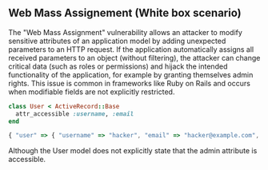 ## Web Mass Assignement (White box scenario)

The "Web Mass Assignment" vulnerability allows an attacker to modify sensitive attributes of an application model by adding unexpected parameters to an HTTP request. If the application automatically assigns all received parameters to an object (without filtering), the attacker can change critical data (such as roles or permissions) and hijack the intended functionality of the application, for example by granting themselves admin rights. This issue is common in frameworks like Ruby on Rails and occurs when modifiable fields are not explicitly restricted.

```ruby
class User < ActiveRecord::Base
  attr_accessible :username, :email
end
```
```js
{ "user" => { "username" => "hacker", "email" => "hacker@example.com", "admin" => true } }
```

Although the User model does not explicitly state that the admin attribute is accessible.


